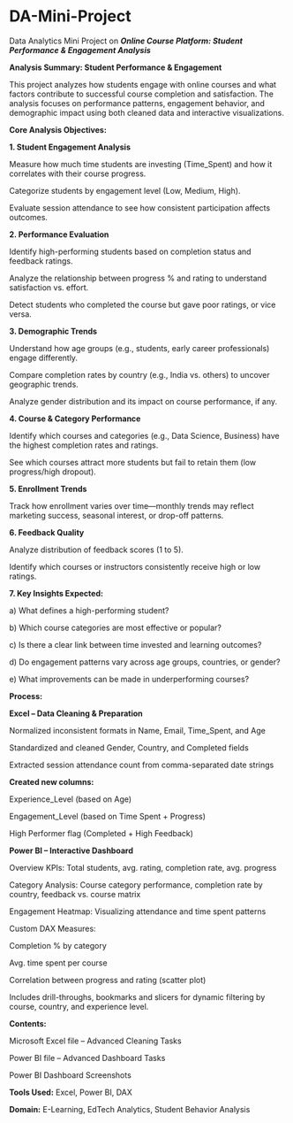 # DA-Mini-Project
Data Analytics Mini Project on **_Online Course Platform: Student Performance & Engagement Analysis_**

**Analysis Summary: Student Performance & Engagement**

This project analyzes how students engage with online courses and what factors contribute to successful course completion and satisfaction. The analysis focuses on performance patterns, engagement behavior, and demographic impact using both cleaned data and interactive visualizations.

**Core Analysis Objectives:**

**1. Student Engagement Analysis**

Measure how much time students are investing (Time_Spent) and how it correlates with their course progress.

Categorize students by engagement level (Low, Medium, High).

Evaluate session attendance to see how consistent participation affects outcomes.

**2. Performance Evaluation**

Identify high-performing students based on completion status and feedback ratings.

Analyze the relationship between progress % and rating to understand satisfaction vs. effort.

Detect students who completed the course but gave poor ratings, or vice versa.

**3. Demographic Trends**

Understand how age groups (e.g., students, early career professionals) engage differently.

Compare completion rates by country (e.g., India vs. others) to uncover geographic trends.

Analyze gender distribution and its impact on course performance, if any.

**4. Course & Category Performance**

Identify which courses and categories (e.g., Data Science, Business) have the highest completion rates and ratings.

See which courses attract more students but fail to retain them (low progress/high dropout).

**5. Enrollment Trends**

Track how enrollment varies over time—monthly trends may reflect marketing success, seasonal interest, or drop-off patterns.

**6. Feedback Quality**

Analyze distribution of feedback scores (1 to 5).

Identify which courses or instructors consistently receive high or low ratings.

**7. Key Insights Expected:**

a) What defines a high-performing student?

b) Which course categories are most effective or popular?

c) Is there a clear link between time invested and learning outcomes?

d) Do engagement patterns vary across age groups, countries, or gender?

e) What improvements can be made in underperforming courses?

**Process:**

**Excel – Data Cleaning & Preparation**

Normalized inconsistent formats in Name, Email, Time_Spent, and Age

Standardized and cleaned Gender, Country, and Completed fields

Extracted session attendance count from comma-separated date strings

**Created new columns:**

Experience_Level (based on Age)

Engagement_Level (based on Time Spent + Progress)

High Performer flag (Completed + High Feedback)

**Power BI – Interactive Dashboard**

Overview KPIs:  Total students, avg. rating, completion rate, avg. progress

Category Analysis:  Course category performance, completion rate by country, feedback vs. course matrix

Engagement Heatmap:   Visualizing attendance and time spent patterns

Custom DAX Measures:

Completion % by category

Avg. time spent per course

Correlation between progress and rating (scatter plot)

Includes drill-throughs, bookmarks and slicers for dynamic filtering by course, country, and experience level.

**Contents:** 

Microsoft Excel file – Advanced Cleaning Tasks

Power BI file – Advanced Dashboard Tasks

Power BI Dashboard Screenshots

**Tools Used:**  Excel, Power BI, DAX

**Domain:**  E-Learning, EdTech Analytics, Student Behavior Analysis

